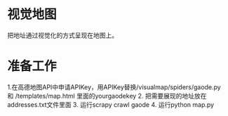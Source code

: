 # 视觉地图
把地址通过视觉化的方式呈现在地图上。

# 准备工作
1.在高德地图API中申请APIKey，用APIKey替换/visualmap/spiders/gaode.py 和 /templates/map.html 里面的yourgaodekey
2. 把需要展现的地址放在addresses.txt文件里面
3. 运行scrapy crawl gaode
4. 运行python map.py
